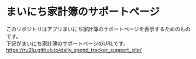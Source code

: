 # まいにち家計簿のサポートページ
このリポジトリはアプリまいにち家計簿のサポートページを表示するためのものです。<br>
下記がまいにち家計簿のサポートページのURLです。<br>
https://ru2lu.github.io/daily_spend_tracker_support_site/
